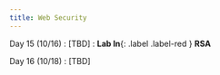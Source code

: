 ```yaml
---
title: Web Security
---
```


Day 15 (10/16)
: [TBD]
: **Lab In**{: .label .label-red } **RSA**

Day 16 (10/18)
: [TBD]



